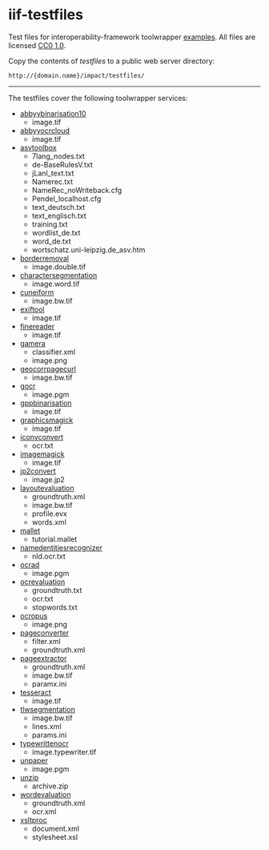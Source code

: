 iif-testfiles
=============

Test files for interoperability-framework toolwrapper [examples](https://github.com/impactcentre/interoperability-framework/tree/master/toolwrapper/examples "interoperability-framework toolwrapper examples"). All files are licensed [CC0 1.0](http://creativecommons.org/publicdomain/zero/1.0/ "CC0 1.0").

Copy the contents of *testfiles* to a public web server directory:
 
    http://{domain.name}/impact/testfiles/

---
The testfiles cover the following toolwrapper services:

- [abbyybinarisation10](https://github.com/impactcentre/interoperability-framework/blob/master/toolwrapper/examples/abbyy10binarisation.xml "abbyybinarisation10")
	- image.tif
- [abbyyocrcloud](https://github.com/impactcentre/interoperability-framework/blob/master/toolwrapper/examples/abbyyocrcloud.xml "abbyyocrcloud")
	- image.tif
- [asvtoolbox](https://github.com/impactcentre/interoperability-framework/blob/master/toolwrapper/examples/asvtoolbox.xml "asvtoolbox")
	- 7lang_nodes.txt
	- de-BaseRulesV.txt
	- jLanI_text.txt
	- Namerec.txt
	- NameRec_noWriteback.cfg
	- Pendel_localhost.cfg
	- text_deutsch.txt
	- text_englisch.txt
	- training.txt
	- wordlist_de.txt
	- word_de.txt
	- wortschatz.uni-leipzig.de_asv.htm
- [borderremoval](https://github.com/impactcentre/interoperability-framework/blob/master/toolwrapper/examples/borderremoval.xml "borderremoval")
	- image.double.tif
- [charactersegmentation](https://github.com/impactcentre/interoperability-framework/blob/master/toolwrapper/examples/charactersegmentation.xml "charactersegmentation")
	- image.word.tif
- [cuneiform](https://github.com/impactcentre/interoperability-framework/blob/master/toolwrapper/examples/cuneiform.xml "cuneiform")
	- image.bw.tif
- [exiftool](https://github.com/impactcentre/interoperability-framework/blob/master/toolwrapper/examples/exiftool.xml "exiftool")
	- image.tif
- [finereader](https://github.com/impactcentre/interoperability-framework/blob/master/toolwrapper/examples/finereader.xml "finereader")
	- image.tif
- [gamera](https://github.com/impactcentre/interoperability-framework/blob/master/toolwrapper/examples/gamera.xml "gamera")
	- classifier.xml
	- image.png
- [geocorrpagecurl](https://github.com/impactcentre/interoperability-framework/blob/master/toolwrapper/examples/geocorrpagecurl.xml "geocorrpagecurl")
	- image.bw.tif
- [gocr](https://github.com/impactcentre/interoperability-framework/blob/master/toolwrapper/examples/gocr.xml "gocr")
	- image.pgm
- [gppbinarisation](https://github.com/impactcentre/interoperability-framework/blob/master/toolwrapper/examples/gppbinarisation.xml "gppbinarisation")
	- image.tif
- [graphicsmagick](https://github.com/impactcentre/interoperability-framework/blob/master/toolwrapper/examples/graphicsmagick.xml "graphicsmagick")
	- image.tif
- [iconvconvert](https://github.com/impactcentre/interoperability-framework/blob/master/toolwrapper/examples/iconvconvert.xml "iconvconvert")
	- ocr.txt
- [imagemagick](https://github.com/impactcentre/interoperability-framework/blob/master/toolwrapper/examples/imagemagick.xml "imagemagick")
	- image.tif
- [jp2convert](https://github.com/impactcentre/interoperability-framework/blob/master/toolwrapper/examples/jp2convert.xml "jp2convert")
	- image.jp2
- [layoutevaluation](https://github.com/impactcentre/interoperability-framework/blob/master/toolwrapper/examples/layoutevaluation.xml "layoutevaluation")
	- groundtruth.xml
	- image.bw.tif
	- profile.evx
	- words.xml
- [mallet](https://github.com/impactcentre/interoperability-framework/blob/master/toolwrapper/examples/mallet.xml "mallet")
	- tutorial.mallet
- [namedentitiesrecognizer](https://github.com/impactcentre/interoperability-framework/blob/master/toolwrapper/examples/namedentitiesrecognizer.xml "namedentitiesrecognizer")
	- nld.ocr.txt
- [ocrad](https://github.com/impactcentre/interoperability-framework/blob/master/toolwrapper/examples/ocrad.xml "ocrad")
	- image.pgm
- [ocrevaluation](https://github.com/impactcentre/interoperability-framework/blob/master/toolwrapper/examples/ocrevaluation.xml "ocrevaluation")
	- groundtruth.txt
	- ocr.txt
	- stopwords.txt
- [ocropus](https://github.com/impactcentre/interoperability-framework/blob/master/toolwrapper/examples/ocropus.xml "ocropus")
	- image.png
- [pageconverter](https://github.com/impactcentre/interoperability-framework/blob/master/toolwrapper/examples/pageconverter.xml "pageconverter")
	- filter.xml
	- groundtruth.xml
- [pageextractor](https://github.com/impactcentre/interoperability-framework/blob/master/toolwrapper/examples/pageextractor.xml "pageextractor")
	- groundtruth.xml
	- image.bw.tif
	- paramx.ini
- [tesseract](https://github.com/impactcentre/interoperability-framework/blob/master/toolwrapper/examples/tesseract.xml "tesseract")
	- image.tif
- [tlwsegmentation](https://github.com/impactcentre/interoperability-framework/blob/master/toolwrapper/examples/tlwsegmentation.xml "tlwsegmentation")
	- image.bw.tif
	- lines.xml
	- params.ini
- [typewrittenocr](https://github.com/impactcentre/interoperability-framework/blob/master/toolwrapper/examples/typewrittenocr.xml "typewrittenocr")
	- image.typewriter.tif
- [unpaper](https://github.com/impactcentre/interoperability-framework/blob/master/toolwrapper/examples/unpaper.xml "unpaper")
	- image.pgm
- [unzip](https://github.com/impactcentre/interoperability-framework/blob/master/toolwrapper/examples/unzip.xml "unzip")
	- archive.zip
- [wordevaluation](https://github.com/impactcentre/interoperability-framework/blob/master/toolwrapper/examples/wordevaluation.xml "wordevaluation")
	- groundtruth.xml
	- ocr.xml
- [xsltproc](https://github.com/impactcentre/interoperability-framework/blob/master/toolwrapper/examples/xsltproc.xml "xsltproc")
	- document.xml
	- stylesheet.xsl





